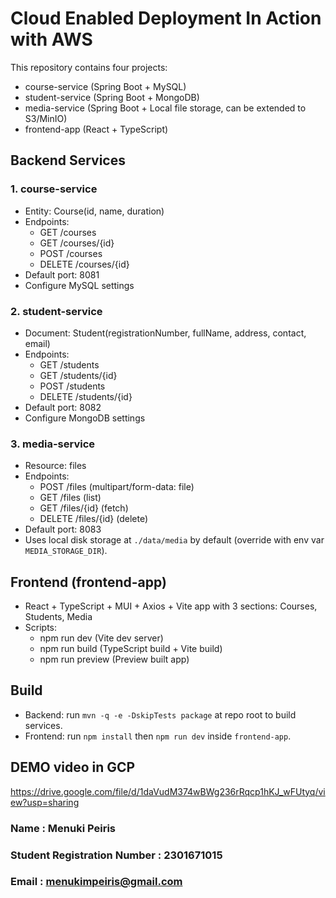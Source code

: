 # Cloud Enabled Deployment In Action with AWS

This repository contains four projects:

- course-service (Spring Boot + MySQL)
- student-service (Spring Boot + MongoDB)
- media-service (Spring Boot + Local file storage, can be extended to S3/MinIO)
- frontend-app (React + TypeScript)

## Backend Services

### 1. course-service
- Entity: Course(id, name, duration)
- Endpoints:
    - GET /courses
    - GET /courses/{id}
    - POST /courses
    - DELETE /courses/{id}
- Default port: 8081
- Configure MySQL settings

### 2. student-service
- Document: Student(registrationNumber, fullName, address, contact, email)
- Endpoints:
    - GET /students
    - GET /students/{id}
    - POST /students
    - DELETE /students/{id}
- Default port: 8082
- Configure MongoDB settings

### 3. media-service
- Resource: files
- Endpoints:
    - POST /files (multipart/form-data: file)
    - GET /files (list)
    - GET /files/{id} (fetch)
    - DELETE /files/{id} (delete)
- Default port: 8083
- Uses local disk storage at `./data/media` by default (override with env var `MEDIA_STORAGE_DIR`).

## Frontend (frontend-app)
- React + TypeScript + MUI + Axios + Vite app with 3 sections: Courses, Students, Media
- Scripts:
    - npm run dev (Vite dev server)
    - npm run build (TypeScript build + Vite build)
    - npm run preview (Preview built app)

## Build

- Backend: run `mvn -q -e -DskipTests package` at repo root to build services.
- Frontend: run `npm install` then `npm run dev` inside `frontend-app`.

## DEMO video in GCP
https://drive.google.com/file/d/1daVudM374wBWg236rRqcp1hKJ_wFUtyq/view?usp=sharing

[//]: # (https://drive.google.com/file/d/1kdSdvgtsFPxfhydlG4eVuBA9jTNf9rLU/view?usp=sharing)

### Name : Menuki Peiris
### Student Registration Number : 2301671015
### Email : menukimpeiris@gmail.com
